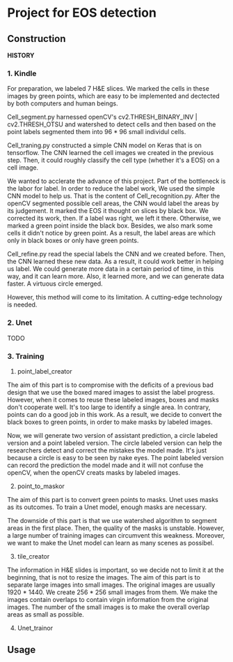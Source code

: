Project for EOS detection
=======

## Construction

**HISTORY**

### 1. Kindle

For preparation, we labeled 7 H&E slices. We marked the cells in these images by green points, which are easy to be implemented and dectected by both computers and human beings. 

Cell_segment.py harnessed openCV's cv2.THRESH_BINARY_INV | cv2.THRESH_OTSU and watershed to detect cells and then based on the point labels segmented them into 96 * 96 small individul cells.

Cell_traning.py constructed a simple CNN model on Keras that is on tensorflow. The CNN learned the cell images we created in the previous step. Then, it could roughly classify the cell type (whether it's a EOS) on a cell image.

We wanted to acclerate the advance of this project. Part of the bottleneck is the labor for label. In order to reduce the label work, We used the simple CNN model to help us. That is the content of Cell_recognition.py. After the openCV segmented possible cell areas, the CNN would label the areas by its judgement. It marked the EOS it thought on slices by black box. We corrected its work, then. If a label was right, we left it there. Otherwise, we marked a green point inside the black box. Besides, we also mark some cells it didn't notice by green point. As a result, the label areas are which only in black boxes or only have green points.

Cell_refine.py read the special labels the CNN and we created before. Then, the CNN learned these new data. As a result, it could work better in helping us label. We could generate more data in a certain period of time, in this way, and it can learn more. Also, it learned more, and we can generate data faster. A virtuous circle emerged.

However, this method will come to its limitation. A cutting-edge technology is needed.

### 2. Unet

TODO

### 3. Training

1. point_label_creator

The aim of this part is to compromise with the deficits of a previous bad design that we use the boxed mared images to assist the label progress. However, when it comes to reuse these labeled images, boxes and masks don't cooperate well. It's too large to identify a single area. In contrary, points can do a good job in this work. As a result, we decide to convert the black boxes to green points, in order to make masks by labeled images.

Now, we will generate two version of assistant prediction, a circle labeled version and a point labeled version. The circle labeled version can help the researchers detect and correct the mistakes the model made. It's just because a circle is easy to be seen by nake eyes. The point labeled version can record the prediction the model made and it will not confuse the openCV, when the openCV creats masks by labeled images.

2. point_to_maskor

The aim of this part is to convert green points to masks. Unet uses masks as its outcomes. To train a Unet model, enough masks are necessary.

The downside of this part is that we use watershed algorithm to segment areas in the first place. Then, the quality of the masks is unstable. However, a large number of training images can circumvent this weakness. Moreover, we want to make the Unet model can learn as many scenes as possibel.

3. tile_creator

The information in H&E slides is important, so we decide not to limit it at the beginning, that is not to resize the images. The aim of this part is to separate large images into small images. The original images are usually 1920 * 1440. We create 256 * 256 small images from them. We make the images contain overlaps to contain virgin information from the original images. The number of the small images is to make the overall overlap areas as small as possible.

4. Unet_trainor



## Usage
